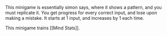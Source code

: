 This minigame is essentially simon says, where it shows a pattern, and you must replicate it. You get progress for every correct input, and lose upon making a mistake. It starts at 1 input, and increases by 1 each time.

This minigame trains [[Mind Stats]].